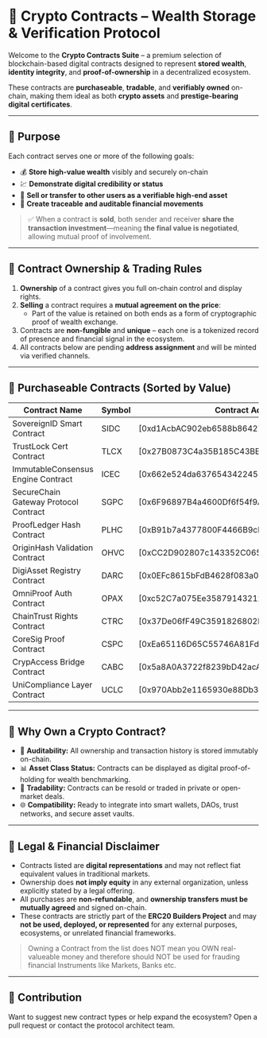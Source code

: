 # 💼 Crypto Contracts – Wealth Storage & Verification Protocol

Welcome to the **Crypto Contracts Suite** – a premium selection of blockchain-based digital contracts designed to represent **stored wealth**, **identity integrity**, and **proof-of-ownership** in a decentralized ecosystem.

These contracts are **purchaseable**, **tradable**, and **verifiably owned** on-chain, making them ideal as both **crypto assets** and **prestige-bearing digital certificates**.

---

## 🧠 Purpose

Each contract serves one or more of the following goals:

- 💰 **Store high-value wealth** visibly and securely on-chain  
- 💹 **Demonstrate digital credibility or status**
- 🔁 **Sell or transfer to other users as a verifiable high-end asset**
- 🧾 **Create traceable and auditable financial movements**

> ✅ When a contract is **sold**, both sender and receiver **share the transaction investment**—meaning **the final value is negotiated**, allowing mutual proof of involvement.

---

## 🛒 Contract Ownership & Trading Rules

1. **Ownership** of a contract gives you full on-chain control and display rights.
2. **Selling** a contract requires a **mutual agreement on the price**:
   - Part of the value is retained on both ends as a form of cryptographic proof of wealth exchange.
3. Contracts are **non-fungible** and **unique** – each one is a tokenized record of presence and financial signal in the ecosystem.
4. All contracts below are pending **address assignment** and will be minted via verified channels.

---

## 💼 Purchaseable Contracts (Sorted by Value)

| Contract Name                         | Symbol | Contract Address                             | Price (USD)        |
| ------------------------------------- | ------ | -------------------------------------------- | ------------------ |
| SovereignID Smart Contract            | SIDC   | [0xd1AcbAC902eb6588b86427FA145b6fD893E71C78] | \$100,000,000,000  |
| TrustLock Cert Contract               | TLCX   | [0x27B0873C4a35B185C43BE9E62fBfaB8739a1F439] | \$10,000,000,000   |
| ImmutableConsensus Engine Contract    | ICEC   | [0x662e524da63765434224533c5f0d87EEAf18bCF6] | \$5,000,000,000    |
| SecureChain Gateway Protocol Contract | SGPC   | [0x6F96897B4a4600Df6f54f9Af14AC2dF9d39134d5] | \$1,000,000,000    |
| ProofLedger Hash Contract             | PLHC   | [0xB91b7a4377800F4466B9cEfe79Ae1041592b09f6]     | \$750,000,000      |
| OriginHash Validation Contract        | OHVC   | [0xCC2D902807c143352C065E60bB124b9Cf89249e1]     | \$100,000,000      |
| DigiAsset Registry Contract           | DARC   | [0x0EFc8615bFdB4628f083a0168896a07E6eA46856]     | \$250,000,000      |
| OmniProof Auth Contract               | OPAX   | [0xc52C7a075Ee35879143212d21c2ba4012150bfEB]     | \$30,000,000       |
| ChainTrust Rights Contract            | CTRC   | [0x37De06fF49C3591826802B6ba5Fc719c3a8Dc091]     | \$15,000,000       |
| CoreSig Proof Contract                | CSPC   | [0xEa65116D65C55746A81FdB87efB39f85f7c1bF0D]     | \$10,000,000       |
| CrypAccess Bridge Contract            | CABC   | [0x5a8A0A3722f8239bD42acAbEeD0D352f7C990c97]     | \$10,000,000       |
| UniCompliance Layer Contract          | UCLC   | [0x970Abb2e1165930e88Db340F72bF4017A03cfB94]     | \$5,000,000        |

---

## 🔐 Why Own a Crypto Contract?

- 🔎 **Auditability:** All ownership and transaction history is stored immutably on-chain.
- 📊 **Asset Class Status:** Contracts can be displayed as digital proof-of-holding for wealth benchmarking.
- 💱 **Tradability:** Contracts can be resold or traded in private or open-market deals.
- 🌐 **Compatibility:** Ready to integrate into smart wallets, DAOs, trust networks, and secure asset vaults.

---

## 🧾 Legal & Financial Disclaimer

- Contracts listed are **digital representations** and may not reflect fiat equivalent values in traditional markets.
- Ownership does **not imply equity** in any external organization, unless explicitly stated by a legal offering.
- All purchases are **non-refundable**, and **ownership transfers must be mutually agreed** and signed on-chain.
- These contracts are strictly part of the **ERC20 Builders Project** and may **not be used, deployed, or represented** for any external purposes, ecosystems, or unrelated financial frameworks.

> Owning a Contract from the list does NOT mean you OWN real-valueable money and therefore should NOT be used for frauding financial Instruments like Markets, Banks etc.

---

## 📩 Contribution

Want to suggest new contract types or help expand the ecosystem? Open a pull request or contact the protocol architect team.